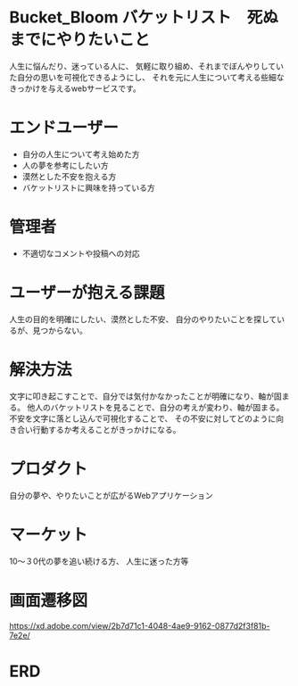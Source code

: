 # Bucket_Bloom バケットリスト　死ぬまでにやりたいこと

人生に悩んだり、迷っている人に、
気軽に取り組め、それまでぼんやりしていた自分の思いを可視化できるようにし、
それを元に人生について考える些細なきっかけを与えるwebサービスです。

# エンドユーザー

* 自分の人生について考え始めた方
* 人の夢を参考にしたい方
* 漠然とした不安を抱える方
* バケットリストに興味を持っている方

# 管理者

* 不適切なコメントや投稿への対応

# ユーザーが抱える課題
人生の目的を明確にしたい、漠然とした不安、
自分のやりたいことを探しているが、見つからない。


# 解決方法
文字に叩き起こすことで、自分では気付かなかったことが明確になり、軸が固まる。
他人のバケットリストを見ることで、自分の考えが変わり、軸が固まる。
不安を文字に落とし込んで可視化することで、
その不安に対してどのように向き合い行動するか考えることがきっかけになる。

# プロダクト
自分の夢や、やりたいことが広がるWebアプリケーション


# マーケット

10〜３0代の夢を追い続ける方、
人生に迷った方等


# 画面遷移図
https://xd.adobe.com/view/2b7d71c1-4048-4ae9-9162-0877d2f3f81b-7e2e/

# ERD


